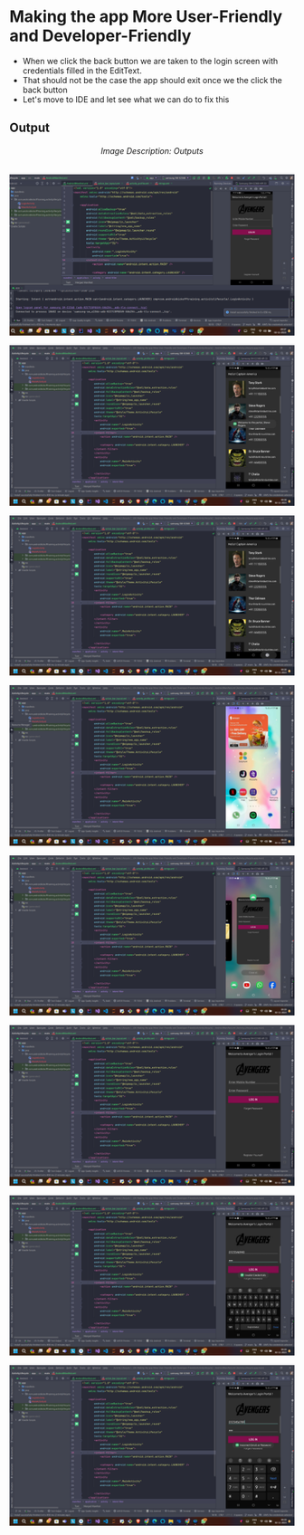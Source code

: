 # Making the app More User-Friendly and Developer-Friendly 

- When we click the back button we are taken to the login screen with credentials filled in the EditText.
- That should not be the case the app should exit once we the click the back button
- Let's move to IDE and let see what we can do to fix this


## Output

<h6 align = "center">  Image Description: Outputs </h6>


  <p align="center">
  <img src="https://github.com/Amit-Ashok-Swain/Android-Kick-Off/blob/main/images/Making-the-App-More-User-Friendly-and-Developer-Friendly/Outputs/01.png" alt="Image Description" />
       </p>


  <p align="center">
  <img src="https://github.com/Amit-Ashok-Swain/Android-Kick-Off/blob/main/images/Making-the-App-More-User-Friendly-and-Developer-Friendly/Outputs/02.png" alt="Image Description" />
       </p>


  <p align="center">
  <img src="https://github.com/Amit-Ashok-Swain/Android-Kick-Off/blob/main/images/Making-the-App-More-User-Friendly-and-Developer-Friendly/Outputs/03.png" alt="Image Description" />
       </p>

  <p align="center">
  <img src="https://github.com/Amit-Ashok-Swain/Android-Kick-Off/blob/main/images/Making-the-App-More-User-Friendly-and-Developer-Friendly/Outputs/04.png" alt="Image Description" />
       </p>

  <p align="center">
  <img src="https://github.com/Amit-Ashok-Swain/Android-Kick-Off/blob/main/images/Making-the-App-More-User-Friendly-and-Developer-Friendly/Outputs/05.png" alt="Image Description" />
       </p>


  <p align="center">
  <img src="https://github.com/Amit-Ashok-Swain/Android-Kick-Off/blob/main/images/Making-the-App-More-User-Friendly-and-Developer-Friendly/Outputs/06.png" alt="Image Description" />
       </p>


  <p align="center">
  <img src="https://github.com/Amit-Ashok-Swain/Android-Kick-Off/blob/main/images/Making-the-App-More-User-Friendly-and-Developer-Friendly/Outputs/07.png" alt="Image Description" />
       </p>

  <p align="center">
  <img src="https://github.com/Amit-Ashok-Swain/Android-Kick-Off/blob/main/images/Making-the-App-More-User-Friendly-and-Developer-Friendly/Outputs/08.png" alt="Image Description" />
       </p>